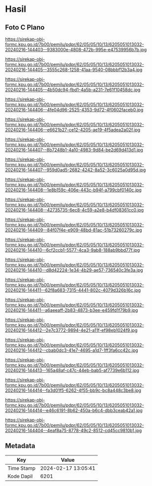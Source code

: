 # Hasil

## Foto C Plano

https://sirekap-obj-formc.kpu.go.id/7b00/pemilu/pdpr/62/05/05/10/13/6205051013032-20240216-144403--9383000e-4808-472b-995e-e47539956b7b.jpg

https://sirekap-obj-formc.kpu.go.id/7b00/pemilu/pdpr/62/05/05/10/13/6205051013032-20240216-144405--3555c268-1258-41aa-9540-08bbbf12b3a4.jpg

https://sirekap-obj-formc.kpu.go.id/7b00/pemilu/pdpr/62/05/05/10/13/6205051013032-20240216-144405--4b50dc94-fbd1-4a5b-a231-7e61f10458dc.jpg

https://sirekap-obj-formc.kpu.go.id/7b00/pemilu/pdpr/62/05/05/10/13/6205051013032-20240216-144406--4fe04d96-2525-4353-9d72-4f0602faceb0.jpg

https://sirekap-obj-formc.kpu.go.id/7b00/pemilu/pdpr/62/05/05/10/13/6205051013032-20240216-144406--e6621b27-ce12-4205-ae19-4f5adea2a02f.jpg

https://sirekap-obj-formc.kpu.go.id/7b00/pemilu/pdpr/62/05/05/10/13/6205051013032-20240216-144407--8b7248b1-4a10-4983-9d84-be2d69d413d1.jpg

https://sirekap-obj-formc.kpu.go.id/7b00/pemilu/pdpr/62/05/05/10/13/6205051013032-20240216-144407--959d0ad5-2682-4242-8a52-3c6025a0d95d.jpg

https://sirekap-obj-formc.kpu.go.id/7b00/pemilu/pdpr/62/05/05/10/13/6205051013032-20240216-144408--1e8b159c-406e-443c-b94f-a799cbf0140c.jpg

https://sirekap-obj-formc.kpu.go.id/7b00/pemilu/pdpr/62/05/05/10/13/6205051013032-20240216-144408--42735735-6ec8-4c59-a2e8-b4df08361cc0.jpg

https://sirekap-obj-formc.kpu.go.id/7b00/pemilu/pdpr/62/05/05/10/13/6205051013032-20240216-144409--84f07f4e-e909-48bd-81ac-51b73260279c.jpg

https://sirekap-obj-formc.kpu.go.id/7b00/pemilu/pdpr/62/05/05/10/13/6205051013032-20240216-144410--6cf2ccb1-5577-4ca3-9ab8-188ab9bbd77f.jpg

https://sirekap-obj-formc.kpu.go.id/7b00/pemilu/pdpr/62/05/05/10/13/6205051013032-20240216-144410--d8d42224-1e34-4b29-ae57-736540c3fe3a.jpg

https://sirekap-obj-formc.kpu.go.id/7b00/pemilu/pdpr/62/05/05/10/13/6205051013032-20240216-144411--62f8a683-7315-4441-802c-4079d326b16c.jpg

https://sirekap-obj-formc.kpu.go.id/7b00/pemilu/pdpr/62/05/05/10/13/6205051013032-20240216-144411--a6aeeaff-2b83-4873-b3ee-e459fd1f79b9.jpg

https://sirekap-obj-formc.kpu.go.id/7b00/pemilu/pdpr/62/05/05/10/13/6205051013032-20240216-144412--2e7c3772-9894-4e21-a11f-ef98eb1024f9.jpg

https://sirekap-obj-formc.kpu.go.id/7b00/pemilu/pdpr/62/05/05/10/13/6205051013032-20240216-144412--cbab0dc3-41e7-4695-a1d7-1ff3fa6cc42c.jpg

https://sirekap-obj-formc.kpu.go.id/7b00/pemilu/pdpr/62/05/05/10/13/6205051013032-20240216-144413--165a48af-c47c-44eb-bab5-af7739e6b112.jpg

https://sirekap-obj-formc.kpu.go.id/7b00/pemilu/pdpr/62/05/05/10/13/6205051013032-20240216-144414--fa3d01f5-6262-4f55-bb9c-bc8a448c3be8.jpg

https://sirekap-obj-formc.kpu.go.id/7b00/pemilu/pdpr/62/05/05/10/13/6205051013032-20240216-144414--e46c6191-8b62-450a-b6c4-dbb3ceab42a1.jpg

https://sirekap-obj-formc.kpu.go.id/7b00/pemilu/pdpr/62/05/05/10/13/6205051013032-20240216-144404--4eaf8a75-8778-49c2-8512-cd45cc9810b1.jpg


## Metadata

| Key        | Value               |
| ---------- | ------------------- |
| Time Stamp | 2024-02-17 13:05:41 |
| Kode Dapil | 6201                |



